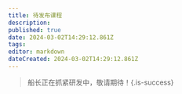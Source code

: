 ```yaml
---
title: 待发布课程
description: 
published: true
date: 2024-03-02T14:29:12.861Z
tags: 
editor: markdown
dateCreated: 2024-03-02T14:29:12.861Z
---
```


> 船长正在抓紧研发中，敬请期待！{.is-success}
